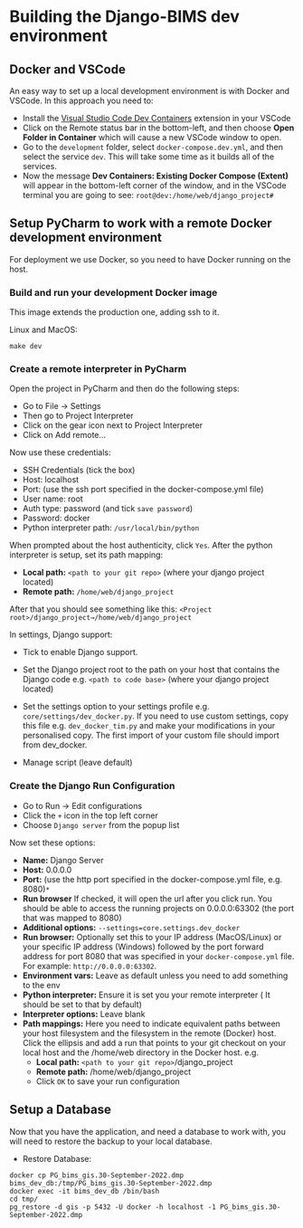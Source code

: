 # Building the Django-BIMS dev environment

## Docker and VSCode

An easy way to set up a local development environment is with Docker and VSCode. In this approach you need to:

* Install the [Visual Studio Code Dev Containers](https://code.visualstudio.com/docs/remote/containers) extension in your VSCode
* Click on the Remote status bar in the bottom-left, and then choose **Open Folder in Container** which will cause a
  new VSCode window to open.
* Go to the `development` folder, select `docker-compose.dev.yml`, and then select the service `dev`. This will take
  some time as it builds all of the services.
* Now the message **Dev Containers: Existing Docker Compose (Extent)** will appear in the bottom-left corner of the
  window, and in the VSCode terminal you are going to see: `root@dev:/home/web/django_project#`

## Setup PyCharm to work with a remote Docker development environment

For deployment we use Docker, so you need to have Docker running on the host.

### Build and run your development Docker image

This image extends the production one, adding ssh to it.

Linux and MacOS:

```
make dev
```

### Create a remote interpreter in PyCharm

Open the project in PyCharm and then do the following steps:

* Go to File -> Settings
* Then go to Project Interpreter
* Click on the gear icon next to Project Interpreter
* Click on Add remote...

Now use these credentials:

* SSH Credentials (tick the box)
* Host: localhost
* Port: (use the ssh port specified in the docker-compose.yml file)
* User name: root
* Auth type: password (and tick `save password`)
* Password: docker
* Python interpreter path: ``/usr/local/bin/python``

When prompted about the host authenticity, click `Yes`.
After the python interpreter is setup, set its path mapping:

  * **Local path:** `<path to your git repo>` (where your django project
    located)
  * **Remote path:** `/home/web/django_project`

After that you should see something like this:
   `<Project root>/django_project→/home/web/django_project`

In settings, Django support:

* Tick to enable Django support.
* Set the Django project root to the path on your host that contains the Django code e.g.
  ``<path to code base>`` (where your django project located)
* Set the settings option to your settings profile e.g.
  ``core/settings/dev_docker.py``. If you need to use custom settings, copy
  this file e.g. ``dev_docker_tim.py`` and make your modifications in your
  personalised copy. The first import of your custom file should import from
  dev_docker.

* Manage script (leave default)

### Create the Django Run Configuration

* Go to Run -> Edit configurations
* Click the `+` icon in the top left corner
* Choose ``Django server`` from the popup list

Now set these options:

* **Name:** Django Server
* **Host:** 0.0.0.0
* **Port:** (use the http port specified in the docker-compose.yml file, e.g. 8080)`*`
* **Run browser** If checked, it will open the url after you click run. You
  should be able to access the running projects on 0.0.0.0:63302 (the port that was
  mapped to 8080)
* **Additional options:** ``--settings=core.settings.dev_docker``
* **Run browser:** Optionally set this to your IP address (MacOS/Linux) or your specific IP address (Windows) followed
  by the port forward address for port 8080 that was specified in your ``docker-compose.yml`` file.
  For example: ``http://0.0.0.0:63302``.
* **Environment vars:** Leave as default unless you need to add something to the env
* **Python interpreter:** Ensure it is set you your remote interpreter ( It should be
  set to that by default)
* **Interpreter options:** Leave blank
* **Path mappings:** Here you need to indicate equivalent paths between your host
  filesystem and the filesystem in the remote (Docker) host. Click the ellipsis
  and add a run that points to your git checkout on your local host and the
  /home/web directory in the Docker host. e.g.
  * **Local path:** `<path to your git repo>`/django_project
  * **Remote path:** /home/web/django_project
  * Click `OK` to save your run configuration

## Setup a Database

Now that you have the application, and need a database to work with, you will need to restore the backup to your local
database.

* Restore Database:

```
docker cp PG_bims_gis.30-September-2022.dmp bims_dev_db:/tmp/PG_bims_gis.30-September-2022.dmp
docker exec -it bims_dev_db /bin/bash 
cd tmp/
pg_restore -d gis -p 5432 -U docker -h localhost -1 PG_bims_gis.30-September-2022.dmp

```
